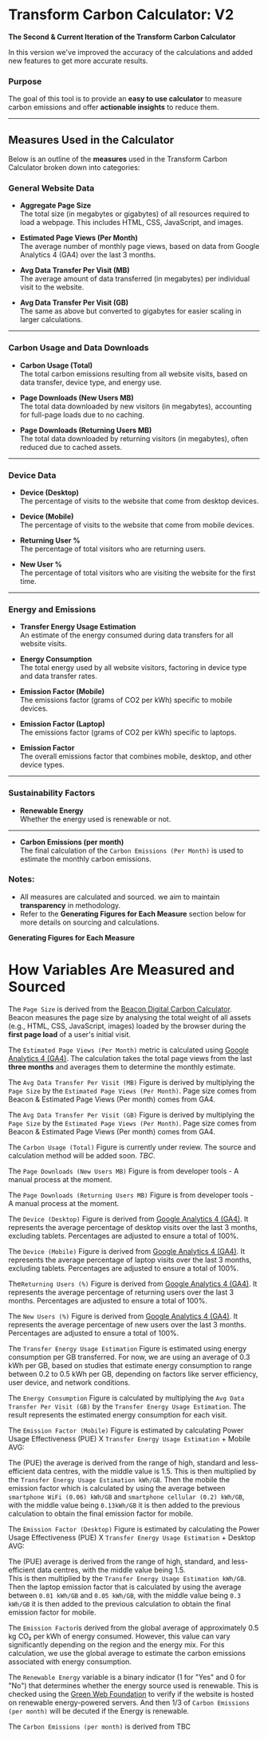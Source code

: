 # Transform Carbon Calculator: V2  
**The Second & Current Iteration of the Transform Carbon Calculator**

In this version we've improved the accuracy of the calculations and added new features to get more accurate results.

### Purpose  
The goal of this tool is to provide an **easy to use calculator** to measure carbon emissions and offer **actionable insights** to reduce them.

---

## Measures Used in the Calculator ##  
Below is an outline of the **measures** used in the Transform Carbon Calculator broken down into categories:

### General Website Data  

- **Aggregate Page Size**  
  The total size (in megabytes or gigabytes) of all resources required to load a webpage. This includes HTML, CSS, JavaScript, and images.

- **Estimated Page Views (Per Month)**  
  The average number of monthly page views, based on data from Google Analytics 4 (GA4) over the last 3 months.

- **Avg Data Transfer Per Visit (MB)**  
  The average amount of data transferred (in megabytes) per individual visit to the website.

- **Avg Data Transfer Per Visit (GB)**  
  The same as above but converted to gigabytes for easier scaling in larger calculations.

---

### Carbon Usage and Data Downloads  

- **Carbon Usage (Total)**  
  The total carbon emissions resulting from all website visits, based on data transfer, device type, and energy use.

- **Page Downloads (New Users MB)**  
  The total data downloaded by new visitors (in megabytes), accounting for full-page loads due to no caching.

- **Page Downloads (Returning Users MB)**  
  The total data downloaded by returning visitors (in megabytes), often reduced due to cached assets.

---

### Device Data  

- **Device (Desktop)**  
  The percentage of visits to the website that come from desktop devices.

- **Device (Mobile)**  
  The percentage of visits to the website that come from mobile devices.

- **Returning User %**  
  The percentage of total visitors who are returning users.

- **New User %**  
  The percentage of total visitors who are visiting the website for the first time.

---

### Energy and Emissions  

- **Transfer Energy Usage Estimation**  
  An estimate of the energy consumed during data transfers for all website visits.

- **Energy Consumption**  
  The total energy used by all website visitors, factoring in device type and data transfer rates.

- **Emission Factor (Mobile)**  
  The emissions factor (grams of CO2 per kWh) specific to mobile devices.

- **Emission Factor (Laptop)**  
  The emissions factor (grams of CO2 per kWh) specific to laptops.

- **Emission Factor**  
  The overall emissions factor that combines mobile, desktop, and other device types.

---

### Sustainability Factors  

- **Renewable Energy**  
  Whether the energy used is renewable or not.
  
---

- **Carbon Emissions (per month)**  
  The final calculation of the `Carbon Emissions (Per Month)` is used to estimate the monthly carbon emissions.

### Notes:  
- All measures are calculated and sourced. we aim to maintain **transparency** in methodology.  
- Refer to the **Generating Figures for Each Measure** section below for more details on sourcing and calculations.


**Generating Figures for Each Measure**


# How Variables Are Measured and Sourced

The `Page Size` is derived from the [Beacon Digital Carbon Calculator](https://www.websitecarbon.com).  
Beacon measures the page size by analysing the total weight of all assets (e.g., HTML, CSS, JavaScript, images) loaded by the browser during the **first page load** of a user's initial visit.

The `Estimated Page Views (Per Month)` metric is calculated using [Google Analytics 4 (GA4)](https://marketingplatform.google.com/about/analytics/). The calculation takes the total page views from the last **three months** and averages them to determine the monthly estimate. 

The `Avg Data Transfer Per Visit (MB)` Figure is derived by multiplying the `Page Size` by the  `Estimated Page Views (Per Month)`. Page size comes from Beacon & Estimated Page Views (Per month) comes from GA4.

The `Avg Data Transfer Per Visit (GB)` Figure is derived by multiplying the `Page Size` by the  `Estimated Page Views (Per Month)`. Page size comes from Beacon & Estimated Page Views (Per month) comes from GA4.

The `Carbon Usage (Total)` Figure is currently under review. The source and calculation method will be added soon. *TBC*.

The `Page Downloads (New Users MB)` Figure is from developer tools - A manual process at the moment. 

The `Page Downloads (Returning Users MB)` Figure is from developer tools - A manual process at the moment. 

The `Device (Desktop)` Figure is derived from [Google Analytics 4 (GA4)](https://marketingplatform.google.com/about/analytics/). It represents the average percentage of desktop visits over the last 3 months, excluding tablets. Percentages are adjusted to ensure a total of 100%.  

The `Device (Mobile)` Figure is derived from [Google Analytics 4 (GA4)](https://marketingplatform.google.com/about/analytics/). It represents the average percentage of laptop visits over the last 3 months, excluding tablets. Percentages are adjusted to ensure a total of 100%.  

The`Returning Users (%)` Figure is derived from [Google Analytics 4 (GA4)](https://marketingplatform.google.com/about/analytics/). It represents the average percentage of returning users over the last 3 months. Percentages are adjusted to ensure a total of 100%.  

The `New Users (%)` Figure is derived from [Google Analytics 4 (GA4)](https://marketingplatform.google.com/about/analytics/). It represents the average percentage of new users over the last 3 months. Percentages are adjusted to ensure a total of 100%.  

The `Transfer Energy Usage Estimation` Figure is estimated using energy consumption per GB transferred. For now, we are using an average of 0.3 kWh per GB, based on studies that estimate energy consumption to range between 0.2 to 0.5 kWh per GB, depending on factors like server efficiency, user device, and network conditions.

The `Energy Consumption` Figure is calculated by multiplying the `Avg Data Transfer Per Visit (GB)` by the `Transfer Energy Usage Estimation`. The result represents the estimated energy consumption for each visit.

The `Emission Factor (Mobile)` Figure is estimated by calculating Power Usage Effectiveness (PUE) X `Transfer Energy Usage Estimation` + Mobile AVG:

The (PUE) the average is derived from the range of high, standard and less-efficient data centres, with the middle value is 1.5. 
This is then multiplied by the `Transfer Energy Usage Estimation kWh/GB`. 
Then the mobile the emission factor which is calculated by using the average between `smartphone WiFi (0.06) kWh/GB` and `smartphone cellular (0.2) kWh/GB`, with the middle value being `0.13kWh/GB` it is then added to the previous calculation to obtain the final emission factor for mobile.

The `Emission Factor (Desktop)` Figure is estimated by calculating the Power Usage Effectiveness (PUE) X `Transfer Energy Usage Estimation` + Desktop AVG:

The (PUE) average is derived from the range of high, standard, and less-efficient data centres, with the middle value being 1.5.  
This is then multiplied by the `Transfer Energy Usage Estimation kWh/GB`. 
Then the laptop emission factor that is calculated by using the average between `0.01 kWh/GB` and `0.05 kWh/GB`, with the middle value being `0.3 kWh/GB` it is then added to the previous calculation to obtain the final emission factor for mobile.

The `Emission Factor`is derived from the global average of approximately 0.5 kg CO₂ per kWh of energy consumed. However, this value can vary significantly depending on the region and the energy mix. For this calculation, we use the global average to estimate the carbon emissions associated with energy consumption.

The `Renewable Energy` variable is a binary indicator (1 for "Yes" and 0 for "No") that determines whether the energy source used is renewable. 
This is checked using the [Green Web Foundation](https://www.thegreenwebfoundation.org/) to verify if the website is hosted on renewable energy-powered servers.
And then 1/3 of `Carbon Emissions (per month)` will be decuted if the Energy is renewable.


The `Carbon Emissions (per month)` is derived from TBC



